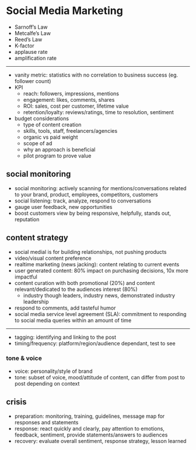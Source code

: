 # Social Media Marketing

* Sarnoff’s Law
* Metcalfe’s Law
* Reed’s Law
* K-factor
* applause rate
* amplification rate

---

* vanity metric: statistics with no correlation to business success (eg. follower count)
* KPI
  * reach: followers, impressions, mentions
  * engagement: likes, comments, shares
  * ROI: sales, cost per customer, lifetime value
  * retention/loyalty: reviews/ratings, time to resolution, sentiment
* budget considerations
  * type of content creation
  * skills, tools, staff, freelancers/agencies
  * organic vs paid weight
  * scope of ad
  * why an approach is beneficial
  * pilot program to prove value

## social monitoring

* social monitoring: actively scanning for mentions/conversations related to your brand, product, employees, competitors, customers
* social listening: track, analyze, respond to conversations
* gauge user feedback, new opportunities
* boost customers view by being responsive, helpfully, stands out, reputation

## content strategy

* social medial is for building relationships, not pushing products
* video/visual content preference
* realtime marketing (news jacking): content relating to current events
* user generated content: 80% impact on purchasing decisions, 10x more impactful
* content curation with both promotional (20%) and content relevant/dedicated to the audiences interest (80%)
  * industry though leaders, industry news, demonstrated industry leadership
* respond to comments, add tasteful humor
* social media service level agreement (SLA): commitment to responding to social media queries within an amount of time

---

* tagging: identifying and linking to the post
* timing/frequency: platform/region/audience dependant, test to see

### tone & voice

* voice: personality/style of brand
* tone: subset of voice, mood/attitude of content, can differ from post to post depending on context

## crisis

* preparation: monitoring, training, guidelines, message map for responses and statements
* response: react quickly and clearly, pay attention to emotions, feedback, sentiment, provide statements/answers to audiences
* recovery: evaluate overall sentiment, response strategy, lesson learned
